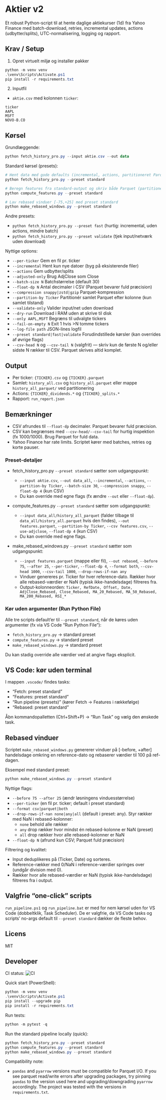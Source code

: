 # Aktier v2

Et robust Python-script til at hente daglige aktiekurser (1d) fra Yahoo Finance med batch-download, retries, incremental updates, actions (udbytter/splits), UTC-normalisering, logging og rapport.

## Krav / Setup

1. Opret virtuelt miljø og installer pakker

```powershell
python -m venv venv
.\venv\Scripts\Activate.ps1
pip install -r requirements.txt
```

2. Inputfil

- `aktie.csv` med kolonnen `ticker`:

```
ticker
AAPL
MSFT
NOVO-B.CO
```

## Kørsel

Grundlæggende:

```powershell
python fetch_history_pro.py --input aktie.csv --out data
```

Standard kørsel (presets):

```powershell
# Hent data med gode defaults (incremental, actions, partitioneret Parquet pr. Ticker)
python fetch_history_pro.py --preset standard

# Beregn features fra standard-output og skriv både Parquet (partitioneret) og CSV
python compute_features.py --preset standard

# Lav rebased vinduer [-75,+25] med preset standard
python make_rebased_windows.py --preset standard
```

Andre presets:
- `python fetch_history_pro.py --preset fast`  (hurtig: incremental, uden actions, mindre batch)
- `python fetch_history_pro.py --preset validate`  (tjek input/netværk uden download)

Nyttige options:
- `--per-ticker` Gem en fil pr. ticker
- `--incremental` Hent kun nye datoer (byg på eksisterende filer)
- `--actions` Gem udbytter/splits
- `--adjusted-only` Brug AdjClose som Close
- `--batch-size N` Batchstørrelse (default 30)
- `--float-dp N` Antal decimaler i CSV (Parquet bevarer fuld præcision)
- `--compression snappy|zstd|gzip` Parquet-kompression
- `--partition-by Ticker` Partitionér samlet Parquet efter kolonne (kun samlet tilstand)
- `--validate-only` Valider input/net uden download
- `--dry-run` Download i RAM uden at skrive til disk
- `--only AAPL,MSFT` Begræns til udvalgte tickers
- `--fail-on-empty N` Exit 1 hvis >N tomme tickers
- `--log-file path` JSON-lines logfil
 - `--preset standard|fast|validate` Forudindstillede kørsler (kan overrides af øvrige flags)
- `--csv-head N` og `--csv-tail N` (valgfrit) — skriv kun de første N og/eller sidste N rækker til CSV. Parquet skrives altid komplet.

## Output

- Per ticker: `{TICKER}.csv` og `{TICKER}.parquet`
- Samlet: `history_all.csv` og `history_all.parquet` eller mappe `history_all_parquet/` ved partitionering
- Actions: `{TICKER}_dividends.*` og `{TICKER}_splits.*`
- Rapport: `run_report.json`

## Bemærkninger
- CSV afrundes til `--float-dp` decimaler. Parquet bevarer fuld præcision.
- CSV kan begrænses med `--csv-head/--csv-tail` for hurtig inspektion (fx 1000/1000). Brug Parquet for fuld data.
- Yahoo Finance har rate limits. Scriptet kører med batches, retries og korte pauser.

### Preset-detaljer
- fetch_history_pro.py `--preset standard` sætter som udgangspunkt:
	- `--input aktie.csv`, `--out data_all`, `--incremental`, `--actions`, `--partition-by Ticker`, `--batch-size 30`, `--compression snappy`, `--float-dp 4` (kun CSV)
	- Du kan override med egne flags (fx ændre `--out` eller `--float-dp`).
- compute_features.py `--preset standard` sætter som udgangspunkt:
	- `--input data_all/history_all_parquet` (falder tilbage til `data_all/history_all.parquet` hvis den findes),
		`--out features.parquet`, `--partition-by Ticker`, `--csv features.csv`, `--use-adjclose`, `--float-dp 4` (kun CSV)
	- Du kan override med egne flags.

- make_rebased_windows.py `--preset standard` sætter som udgangspunkt:
	- `--input features.parquet` (mappe eller fil), `--out rebased`, `--before 75`, `--after 25`, `--per-ticker`, `--float-dp 4`, `--format both`, `--csv-head 1000`, `--csv-tail 1000`, `--drop-rows-if-nan any`
	- Vinduer genereres pr. Ticker for hver reference-dato. Rækker hvor alle rebased-værdier er NaN (typisk ikke-handelsdage) filtreres fra.
	- Output-kolonneorden: `Ticker, RefDate, Offset, Date, AdjClose_Rebased, Close_Rebased, MA_20_Rebased, MA_50_Rebased, MA_200_Rebased, RSI_*`

### Kør uden argumenter (Run Python File)

Alle tre scripts default’er til `--preset standard`, når de køres uden argumenter (fx via VS Code “Run Python File”):
- `fetch_history_pro.py` → standard preset
- `compute_features.py` → standard preset
- `make_rebased_windows.py` → standard preset

Du kan stadig override alle værdier ved at angive flags eksplicit.

## VS Code: kør uden terminal

I mappen `.vscode/` findes tasks:
- “Fetch: preset standard”
- “Features: preset standard”
- “Run pipeline (presets)” (kører Fetch → Features i rækkefølge)
- “Rebased: preset standard”

Åbn kommandopalletten (Ctrl+Shift+P) → “Run Task” og vælg den ønskede task.

## Rebased vinduer

Scriptet `make_rebased_windows.py` genererer vinduer på [-before, +after] handelsdage omkring en reference-dato og rebaserer værdier til 100 på ref-dagen.

Eksempel med standard preset:

```powershell
python make_rebased_windows.py --preset standard
```

Nyttige flags:
- `--before 75 --after 25` (ændr løsningens vinduesstørrelse)
- `--per-ticker` (en fil pr. ticker; default i preset standard)
- `--format csv|parquet|both`
- `--drop-rows-if-nan none|any|all` (default i preset: any). Styr rækker med NaN i rebased-kolonner:
	- `none` behold alle rækker
	- `any` drop rækker hvor mindst én rebased-kolonne er NaN (preset)
	- `all` drop rækker hvor alle rebased-kolonner er NaN
- `--float-dp N` (afrund kun CSV; Parquet fuld præcision)

Filtrering og kvalitet:
- Input deduplikeres på (Ticker, Date) og sorteres.
- Reference-rækker med 0/NaN i reference-værdier springes over (undgår division med 0).
- Rækker hvor alle rebased-værdier er NaN (typisk ikke-handelsdage) filtreres fra i output.

## Valgfrie “one-click” scripts

`run_pipeline.ps1` og `run_pipeline.bat` er med for nem kørsel uden for VS Code (dobbeltklik, Task Scheduler). De er valgfrie, da
VS Code tasks og scripts’ no-args default til `--preset standard` dækker de fleste behov.

## Licens
MIT

## Developer

CI status: ![CI](https://github.com/PixelParasite101/aktier-v2/actions/workflows/ci.yml/badge.svg)

Quick start (PowerShell):

```powershell
python -m venv venv
.\venv\Scripts\Activate.ps1
pip install --upgrade pip
pip install -r requirements.txt
```

Run tests:

```powershell
python -m pytest -q
```

Run the standard pipeline locally (quick):

```powershell
python fetch_history_pro.py --preset standard
python compute_features.py --preset standard
python make_rebased_windows.py --preset standard
```

Compatibility note:

- `pandas` and `pyarrow` versions must be compatible for Parquet I/O. If you see parquet read/write errors after upgrading packages, try pinning `pandas` to the version used here and upgrading/downgrading `pyarrow` accordingly. The project was tested with the versions in `requirements.txt`.

